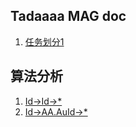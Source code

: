 ## Tadaaaa MAG doc

1. [任务划分1](task1.md)

## 算法分析
1. [Id->Id->*](Id_Id_xx.md)
2. [Id->AA.AuId->*](Id_AA.AuId_xx.md)

